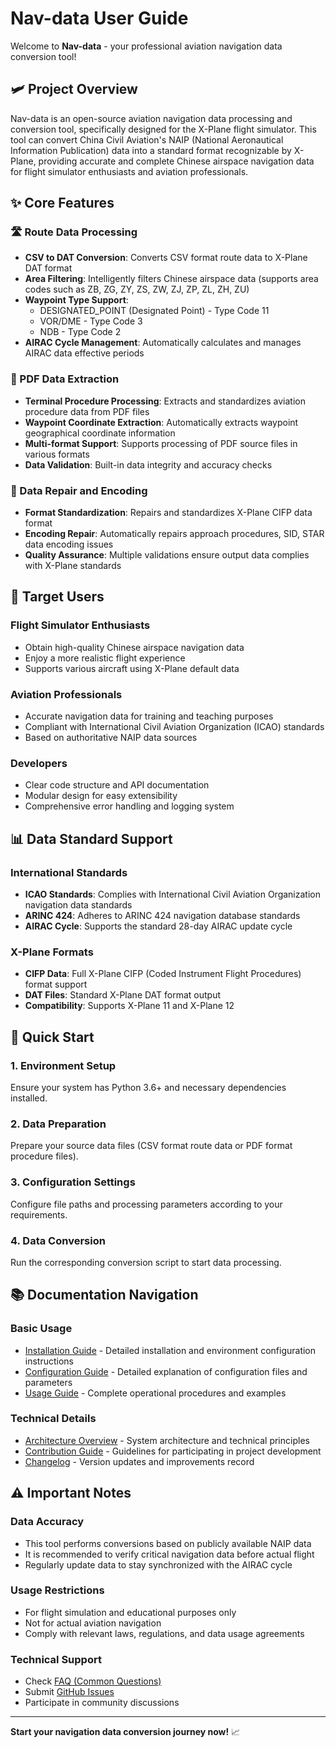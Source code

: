 # Nav-data User Guide

Welcome to **Nav-data** - your professional aviation navigation data conversion tool!

## 🛩️ Project Overview

Nav-data is an open-source aviation navigation data processing and conversion tool, specifically designed for the X-Plane flight simulator. This tool can convert China Civil Aviation's NAIP (National Aeronautical Information Publication) data into a standard format recognizable by X-Plane, providing accurate and complete Chinese airspace navigation data for flight simulator enthusiasts and aviation professionals.

## ✨ Core Features

### 🛣️ Route Data Processing
- **CSV to DAT Conversion**: Converts CSV format route data to X-Plane DAT format
- **Area Filtering**: Intelligently filters Chinese airspace data (supports area codes such as ZB, ZG, ZY, ZS, ZW, ZJ, ZP, ZL, ZH, ZU)
- **Waypoint Type Support**:
  - DESIGNATED_POINT (Designated Point) - Type Code 11
  - VOR/DME - Type Code 3
  - NDB - Type Code 2
- **AIRAC Cycle Management**: Automatically calculates and manages AIRAC data effective periods

### 📄 PDF Data Extraction
- **Terminal Procedure Processing**: Extracts and standardizes aviation procedure data from PDF files
- **Waypoint Coordinate Extraction**: Automatically extracts waypoint geographical coordinate information
- **Multi-format Support**: Supports processing of PDF source files in various formats
- **Data Validation**: Built-in data integrity and accuracy checks

### 🔧 Data Repair and Encoding
- **Format Standardization**: Repairs and standardizes X-Plane CIFP data format
- **Encoding Repair**: Automatically repairs approach procedures, SID, STAR data encoding issues
- **Quality Assurance**: Multiple validations ensure output data complies with X-Plane standards

## 🎯 Target Users

### Flight Simulator Enthusiasts
- Obtain high-quality Chinese airspace navigation data
- Enjoy a more realistic flight experience
- Supports various aircraft using X-Plane default data

### Aviation Professionals
- Accurate navigation data for training and teaching purposes
- Compliant with International Civil Aviation Organization (ICAO) standards
- Based on authoritative NAIP data sources

### Developers
- Clear code structure and API documentation
- Modular design for easy extensibility
- Comprehensive error handling and logging system

## 📊 Data Standard Support

### International Standards
- **ICAO Standards**: Complies with International Civil Aviation Organization navigation data standards
- **ARINC 424**: Adheres to ARINC 424 navigation database standards
- **AIRAC Cycle**: Supports the standard 28-day AIRAC update cycle

### X-Plane Formats
- **CIFP Data**: Full X-Plane CIFP (Coded Instrument Flight Procedures) format support
- **DAT Files**: Standard X-Plane DAT format output
- **Compatibility**: Supports X-Plane 11 and X-Plane 12

## 🚀 Quick Start

### 1. Environment Setup
Ensure your system has Python 3.6+ and necessary dependencies installed.

### 2. Data Preparation
Prepare your source data files (CSV format route data or PDF format procedure files).

### 3. Configuration Settings
Configure file paths and processing parameters according to your requirements.

### 4. Data Conversion
Run the corresponding conversion script to start data processing.

## 📚 Documentation Navigation

### Basic Usage
- [Installation Guide](./installation.md) - Detailed installation and environment configuration instructions
- [Configuration Guide](./configuration.md) - Detailed explanation of configuration files and parameters
- [Usage Guide](./usage.md) - Complete operational procedures and examples

### Technical Details
- [Architecture Overview](../architecture.md) - System architecture and technical principles
- [Contribution Guide](../contributing.md) - Guidelines for participating in project development
- [Changelog](../changelog.md) - Version updates and improvements record

## ⚠️ Important Notes

### Data Accuracy
- This tool performs conversions based on publicly available NAIP data
- It is recommended to verify critical navigation data before actual flight
- Regularly update data to stay synchronized with the AIRAC cycle

### Usage Restrictions
- For flight simulation and educational purposes only
- Not for actual aviation navigation
- Comply with relevant laws, regulations, and data usage agreements

### Technical Support
- Check [FAQ (Common Questions)](./usage.md#faq)
- Submit [GitHub Issues](https://github.com/your-repo/nav-data/issues)
- Participate in community discussions

---

**Start your navigation data conversion journey now!** 📈
